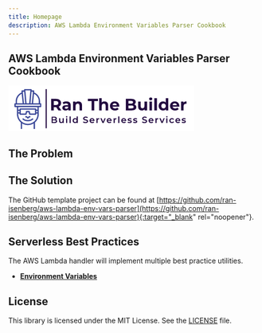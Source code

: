```yaml
---
title: Homepage
description: AWS Lambda Environment Variables Parser Cookbook
---
```

## **AWS Lambda Environment Variables Parser Cookbook**

[<img alt="alt_text" src="./media/banner.png" />](https://www.ranthebuilder.cloud/)

## **The Problem**

## **The Solution**

The GitHub template project can be found at [https://github.com/ran-isenberg/aws-lambda-env-vars-parser](https://github.com/ran-isenberg/aws-lambda-env-vars-parser){:target="_blank" rel="noopener"}.

## **Serverless Best Practices**

The AWS Lambda handler will implement multiple best practice utilities.

- [**Environment Variables**](best_practices/environment_variables.md)

## **License**

This library is licensed under the MIT License. See the [LICENSE](https://github.com/ran-isenberg/aws-lambda-env-vars-parser/blob/main/LICENSE) file.
